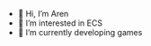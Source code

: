 - 👋 Hi, I’m Aren
- 👀 I’m interested in ECS
- 🌱 I’m currently developing games



<!---
ArenLYT/ArenLYT is a ✨ special ✨ repository because its `README.md` (this file) appears on your GitHub profile.
You can click the Preview link to take a look at your changes.
--->
